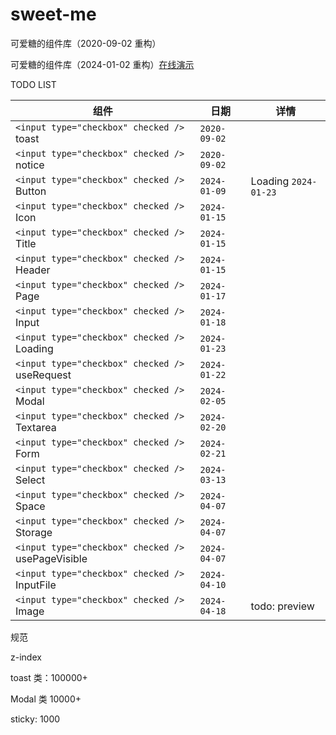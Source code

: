 # sweet-me

可爱糖的组件库（2020-09-02 重构）

可爱糖的组件库（2024-01-02 重构）[在线演示](https://dododawn.com/sweet-me/)

TODO LIST

<div class="table-wrapper" markdown="block">
<div class="table-inner" markdown="block">

| 组件                                                 | 日期           | 详情                   |
| ---------------------------------------------------- | -------------- | ---------------------- |
| `<input type="checkbox" checked />` toast          | `2020-09-02` |                        |
| `<input type="checkbox" checked />` notice         | `2020-09-02` |                        |
| `<input type="checkbox" checked />` Button         | `2024-01-09` | Loading `2024-01-23` |
| `<input type="checkbox" checked />` Icon           | `2024-01-15` |                        |
| `<input type="checkbox" checked />` Title          | `2024-01-15` |                        |
| `<input type="checkbox" checked />` Header         | `2024-01-15` |                        |
| `<input type="checkbox" checked />` Page           | `2024-01-17` |                        |
| `<input type="checkbox" checked />` Input          | `2024-01-18` |                        |
| `<input type="checkbox" checked />` Loading        | `2024-01-23` |                        |
| `<input type="checkbox" checked />` useRequest     | `2024-01-22` |                        |
| `<input type="checkbox" checked />` Modal          | `2024-02-05` |                        |
| `<input type="checkbox" checked />` Textarea       | `2024-02-20` |                        |
| `<input type="checkbox" checked />` Form           | `2024-02-21` |                        |
| `<input type="checkbox" checked />` Select         | `2024-03-13` |                        |
| `<input type="checkbox" checked />` Space          | `2024-04-07` |                        |
| `<input type="checkbox" checked />` Storage        | `2024-04-07` |                        |
| `<input type="checkbox" checked />` usePageVisible | `2024-04-07` |                        |
| `<input type="checkbox" checked />` InputFile      | `2024-04-10` |                        |
| `<input type="checkbox" checked />` Image          | `2024-04-18` | todo: preview          |

</div>
</div>



规范

z-index

toast 类：100000+

Modal 类 10000+

sticky: 1000
